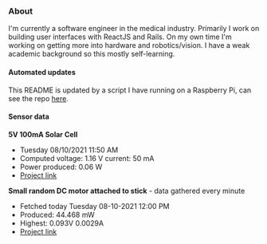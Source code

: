 ### About
I'm currently a software engineer in the medical industry. Primarily I work on building user interfaces with ReactJS and Rails. On my own time I'm working on getting more into hardware and robotics/vision. I have a weak academic background so this mostly self-learning.

#### Automated updates
This README is updated by a script I have running on a Raspberry Pi, can see the repo [here](https://github.com/jdc-cunningham/raspi-git-repo-updater).

#### Sensor data
**5V 100mA Solar Cell**
- Tuesday 08/10/2021 11:50 AM
- Computed voltage: 1.16 V current: 50 mA
- Power produced: 0.06 W
- [Project link](https://github.com/jdc-cunningham/raspisolarplotter)

**Small random DC motor attached to stick** - data gathered every minute
- Fetched today Tuesday 08-10-2021 12:00 PM
- Produced: 44.468 mW
- Highest: 0.093V 0.0029A
- [Project link](https://github.com/jdc-cunningham/turbine-raspi)